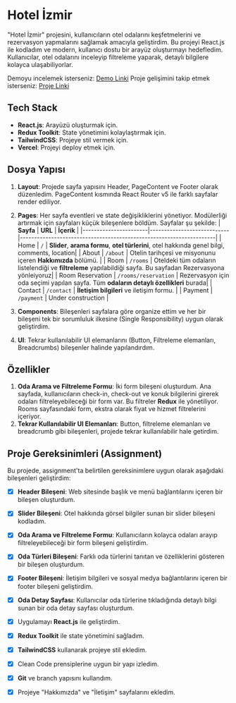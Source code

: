 # Hotel İzmir

"Hotel İzmir" projesini, kullanıcıların otel odalarını keşfetmelerini ve rezervasyon yapmalarını sağlamak amacıyla geliştirdim. Bu projeyi React.js ile kodladım ve modern, kullanıcı dostu bir arayüz oluşturmayı hedefledim. Kullanıcılar, otel odalarını inceleyip filtreleme yaparak, detaylı bilgilere kolayca ulaşabiliyorlar.

Demoyu incelemek isterseniz: [Demo Linki](https://hotel-website-murex.vercel.app)
Proje gelişimini takip etmek isterseniz: [Proje Linki](https://github.com/users/ilsusunal/projects/3)

## Tech Stack

- **React.js**: Arayüzü oluşturmak için.
- **Redux Toolkit**: State yönetimini kolaylaştırmak için.
- **TailwindCSS**: Projeye stil vermek için.
- **Vercel**: Projeyi deploy etmek için.

## Dosya Yapısı

1. **Layout**: Projede sayfa yapısını Header, PageContent ve Footer olarak düzenledim. PageContent kısmında React Router v5 ile farklı sayfalar render ediliyor.
2. **Pages**: Her sayfa eventleri ve state değişikliklerini yönetiyor. Modülerliği artırmak için sayfaları küçük bileşenlere böldüm. Sayfalar şu şekilde: 
| **Sayfa**             | **URL**                    | **İçerik**                                                         |
|-----------------------|----------------------------|---------------------------------------------------------------------|
| Home                  | `/`                        | **Slider**, **arama formu**, **otel türlerini**, otel hakkında genel bilgi, comments, location|
| About                 | `/about`                   | Otelin tarihçesi ve misyonunu içeren **Hakkımızda** bölümü.            |
| Room                  | `/rooms`                   | Oteldeki tüm odaların listelendiği ve **filtreleme** yapılabildiği sayfa. Bu sayfadan Rezervasyona yönleiyoruz|
| Room Reservation       | `/rooms/reservation`       | Rezervasyon için oda seçimi yapılan sayfa. Tüm **odaların detaylı özellikleri** burada|
| Contact               | `/contact`                 | **İletişim bilgileri** ve iletişim formu.  |
| Payment               | `/payment`                 | Under construction                             |

3. **Components**: Bileşenleri sayfalara göre organize ettim ve her bir bileşeni tek bir sorumluluk ilkesine (Single Responsibility) uygun olarak geliştirdim.
4. **UI**: Tekrar kullanılabilir UI elemanlarını (Button, Filtreleme elemanları, Breadcrumbs) bileşenler halinde yapılandırdım.

## Özellikler

1. **Oda Arama ve Filtreleme Formu**: İki form bileşeni oluşturdum. Ana sayfada, kullanıcıların check-in, check-out ve konuk bilgilerini girerek odaları filtreleyebileceği bir form var. Bu filtreler **Redux** ile yönetiliyor. Rooms sayfasındaki form, ekstra olarak fiyat ve hizmet filtrelerini içeriyor.
2. **Tekrar Kullanılabilir UI Elemanları**: Button, filtreleme elemanları ve breadcrumb gibi bileşenleri, projede tekrar kullanılabilir hale getirdim.

## Proje Gereksinimleri (Assignment)

Bu projede, assignment'ta belirtilen gereksinimlere uygun olarak aşağıdaki bileşenleri geliştirdim:

- [x] **Header Bileşeni**: Web sitesinde başlık ve menü bağlantılarını içeren bir bileşen oluşturdum.
- [x] **Slider Bileşeni**: Otel hakkında görsel bilgiler sunan bir slider bileşeni kodladım.
- [x] **Oda Arama ve Filtreleme Formu**: Kullanıcıların kolayca odaları arayıp filtreleyebileceği bir form bileşeni geliştirdim.
- [x] **Oda Türleri Bileşeni**: Farklı oda türlerini tanıtan ve özelliklerini gösteren bir bileşen oluşturdum.
- [x] **Footer Bileşeni**: İletişim bilgileri ve sosyal medya bağlantılarını içeren bir footer bileşeni geliştirdim.
- [x] **Oda Detay Sayfası**: Kullanıcılar oda türlerine tıkladığında detaylı bilgi sunan bir oda detay sayfası oluşturdum.
- [x] Uygulamayı **React.js** ile geliştirdim.
- [x] **Redux Toolkit** ile state yönetimini sağladım.
- [x] **TailwindCSS** kullanarak projeye stil ekledim.
- [x] Clean Code prensiplerine uygun bir yapı izledim.
- [x] **Git** ve branch yapısını kullandım.
- [x] Projeye "Hakkımızda" ve "İletişim" sayfalarını ekledim.

